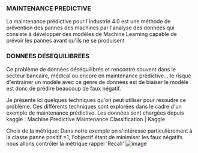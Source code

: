### MAINTENANCE PREDICTIVE 
La maintenance prédictive pour l'industrie 4.0 est une méthode de prévention des pannes des machines par l'analyse des données qui consiste à développer des modèles de Machine Learning capable de  prévoir les pannes avant qu'ils ne se produisent

### DONNEES DESEQUILIBREES
Ce problème de données déséquilibrés et rencontré souvent dans le secteur bancaire, médical ou encore en maintenance prédictive… le risque d'entrainer un modèle avec ce genre de données est de biaiser le modèle est donc de prédire beaucoup de faux négatif.

Je présente ici quelques techniques qu'on peut utiliser pour résoudre ce problème. Ces différents techniques sont explorées dans le cadre d'un exemple de maintenance prédictive.
Les données sont chargées depuis kaggle : Machine Predictive Maintenance Classification | Kaggle


Choix de la métrique: 
Dans notre exemple on s'intéresse particulièrement à la classe panne positif =1, l'objectif étant de minimiser les faux négatifs nous allons contrôler la métrique rappel 'Recall' 
![image](https://user-images.githubusercontent.com/80227876/147846613-1acbbb7c-05a6-4d5f-ac32-42dfbbb813b1.png)
